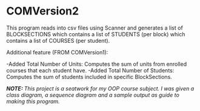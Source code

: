 # COMVersion2 

<p>This program reads into csv files using Scanner and generates a list of BLOCKSECTIONS which contains a list of STUDENTS (per block) which contains a list of COURSES (per student).</p>

<p>Additional feature (FROM COMVersion1):</p>
 -Added Total Number of Units</b>: Computes the sum of units from enrolled courses that each student have.
 -Added Total Number of Students</b>: Computes the sum of students included in specific BlockSections.   
    
<i><b>NOTE: </b>This project is a seatwork for my OOP course subject. I was given a class diagram, a sequence diagram and a sample output as guide to making this program.</i>